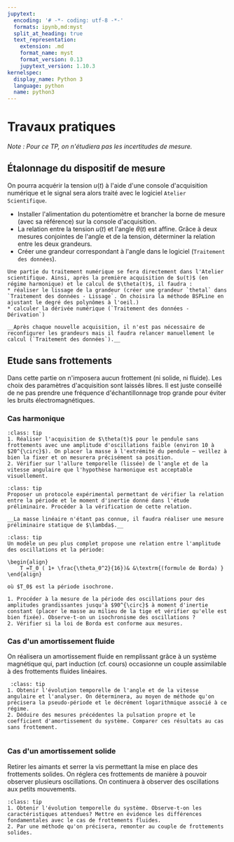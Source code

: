 ```yaml
---
jupytext:
  encoding: '# -*- coding: utf-8 -*-'
  formats: ipynb,md:myst
  split_at_heading: true
  text_representation:
    extension: .md
    format_name: myst
    format_version: 0.13
    jupytext_version: 1.10.3
kernelspec:
  display_name: Python 3
  language: python
  name: python3
---
```


# Travaux pratiques
_Note : Pour ce TP, on n'étudiera pas les incertitudes de mesure._

## Étalonnage du dispositif de mesure

On pourra acquérir la tension $u(t)$ à l'aide d'une console d'acquisition numérique et le signal sera alors traité avec le logiciel `Atelier Scientifique`.
* Installer l'alimentation du potentiomètre et brancher la borne de mesure (avec sa référence) sur la console d'acquisition.
* La relation entre la tension $u(t)$ et l'angle $\theta(t)$ est affine. Grâce à deux mesures conjointes de l'angle et de la tension, déterminer la relation entre les deux grandeurs.
* Créer une grandeur correspondant à l'angle dans le logiciel (`Traitement des données`).

````{note}
Une partie du traitement numérique se fera directement dans l'Atelier scientifique. Ainsi, après la première acquisition de $u(t)$ (en régime harmonique) et le calcul de $\theta(t)$, il faudra :
* réaliser le lissage de la grandeur (créer une grandeur `thetal` dans `Traitement des données - Lissage`. On choisira la méthode BSPLine en ajustant le degré des polynômes à l'oeil.)
* calculer la dérivée numérique (`Traitement des données - Dérivation`)

__Après chaque nouvelle acquisition, il n'est pas nécessaire de reconfigurer les grandeurs mais il faudra relancer manuellement le calcul (`Traitement des données`).__

````

## Etude sans frottements

Dans cette partie on n'imposera aucun frottement (ni solide, ni fluide). Les choix des paramètres d'acquisition sont laissés libres. Il est juste conseillé de ne pas prendre une fréquence d'échantillonnage trop grande pour éviter les bruits électromagnétiques.

### Cas harmonique
````{admonition} Manipulation
:class: tip
1. Réaliser l'acquisition de $\theta(t)$ pour le pendule sans frottements avec une amplitude d'oscillations faible (environ 10 à $20^{\circ}$). On placer la masse à l'extrémité du pendule – veillez à bien la fixer et on mesurera précisément sa position.
2. Vérifier sur l'allure temporelle (lissée) de l'angle et de la vitesse angulaire que l'hypothèse harmonique est acceptable visuellement.

````

````{admonition} Influence du moment d'inertie
:class: tip
Proposer un protocole expérimental permettant de vérifier la relation entre la période et le moment d'inertie donné dans l'étude préliminaire. Procéder à la vérification de cette relation.

__La masse linéaire n'étant pas connue, il faudra réaliser une mesure préliminaire statique de $\lambda$.__
````

````{admonition} Etude de l'harmonicité du système
:class: tip
Un modèle un peu plus complet propose une relation entre l'amplitude des oscillations et la période:

\begin{align}
	T =T_0 ( 1+ \frac{\theta_0^2}{16})& &\textrm{(formule de Borda) }
\end{align}

où $T_0$ est la période isochrone.

1. Procéder à la mesure de la période des oscillations pour des amplitudes grandissantes jusqu'à $90^{\circ}$ à moment d'inertie constant (placer le masse au milieu de la tige et vérifier qu'elle est bien fixée). Observe-t-on un isochronisme des oscillations ?
2. Vérifier si la loi de Borda est conforme aux mesures.
````

### Cas d'un amortissement fluide

On réalisera un amortissement fluide en remplissant grâce à un système magnétique qui, part induction (cf. cours) occasionne un couple assimilable à des frottements fluides linéaires.

````{admonition} Etude du tracé temporel
 :class: tip
1. Obtenir l'évolution temporelle de l'angle et de la vitesse angulaire et l'analyser. On déterminera, au moyen de méthode qu'on précisera la pseudo-période et le décrément logarithmique associé à ce régime.
2. Déduire des mesures précédentes la pulsation propre et le coefficient d'amortissement du système. Comparer ces résultats au cas sans frottement.
 
 ````

### Cas d'un amortissement solide

Retirer les aimants et serrer la vis permettant la mise en place des frottements solides. On réglera ces frottements de manière à pouvoir observer plusieurs oscillations. On continuera à observer des oscillations aux petits mouvements.

````{admonition} Etude du mouvement
:class: tip
1. Obtenir l'évolution temporelle du système. Observe-t-on les caractéristiques attendues? Mettre en évidence les différences fondamentales avec le cas de frottements fluides.
2. Par une méthode qu'on précisera, remonter au couple de frottements solides.

````

